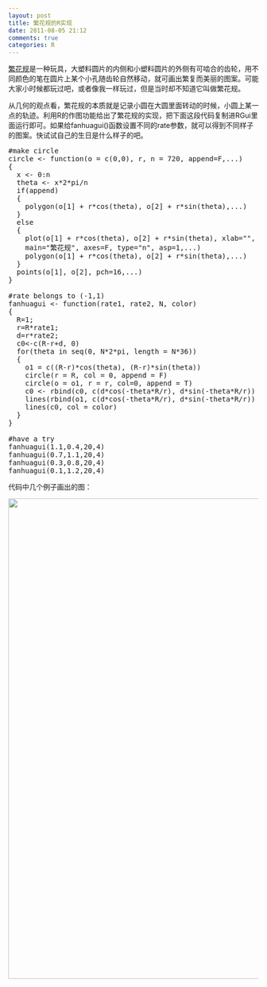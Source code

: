 ```yaml
---
layout: post
title: 繁花规的R实现
date: 2011-08-05 21:12
comments: true
categories: R
---
```

<a href="http://baike.baidu.com/view/2853480.htm" target="_blank">繁花规</a>是一种玩具，大塑料圆片的内侧和小塑料圆片的外侧有可啮合的齿轮，用不同颜色的笔在圆片上某个小孔随齿轮自然移动，就可画出繁复而美丽的图案。可能大家小时候都玩过吧，或者像我一样玩过，但是当时却不知道它叫做繁花规。

从几何的观点看，繁花规的本质就是记录小圆在大圆里面转动的时候，小圆上某一点的轨迹。利用R的作图功能给出了繁花规的实现，把下面这段代码复制进RGui里面运行即可。如果给fanhuagui()函数设置不同的rate参数，就可以得到不同样子的图案。快试试自己的生日是什么样子的吧。
<pre class="brush: r; gutter: true">#make circle
circle &lt;- function(o = c(0,0), r, n = 720, append=F,...)
{
  x &lt;- 0:n
  theta &lt;- x*2*pi/n
  if(append)
  {
    polygon(o[1] + r*cos(theta), o[2] + r*sin(theta),...)
  }
  else
  {
    plot(o[1] + r*cos(theta), o[2] + r*sin(theta), xlab="", ylab="",
    main="繁花规", axes=F, type="n", asp=1,...)
    polygon(o[1] + r*cos(theta), o[2] + r*sin(theta),...)
  }
  points(o[1], o[2], pch=16,...)
}

#rate belongs to (-1,1)
fanhuagui &lt;- function(rate1, rate2, N, color)
{
  R=1;
  r=R*rate1;
  d=r*rate2;
  c0&lt;-c(R-r+d, 0)
  for(theta in seq(0, N*2*pi, length = N*36))
  {
    o1 = c((R-r)*cos(theta), (R-r)*sin(theta))
    circle(r = R, col = 0, append = F)
    circle(o = o1, r = r, col=0, append = T)
    c0 &lt;- rbind(c0, c(d*cos(-theta*R/r), d*sin(-theta*R/r)) + o1)
    lines(rbind(o1, c(d*cos(-theta*R/r), d*sin(-theta*R/r)) + o1), col=0)
    lines(c0, col = color)
  }
}

#have a try
fanhuagui(1.1,0.4,20,4)
fanhuagui(0.7,1.1,20,4)
fanhuagui(0.3,0.8,20,4)
fanhuagui(0.1,1.2,20,4)</pre>
代码中几个例子画出的图：

<a href="http://h.hiphotos.baidu.com/album/s%3D550%3Bq%3D90%3Bc%3Dxiangce%2C100%2C100/sign=b1d46dec3b87e9504617f3692003227e/3bf33a87e950352ac18847275243fbf2b2118b37.jpg?referer=beeccc4f4ec2d562ab1fe4ddf5ed&x=.jpg"><img class="alignleft size-full wp-image-73" title="fanhuagui_1" src="http://h.hiphotos.baidu.com/album/s%3D550%3Bq%3D90%3Bc%3Dxiangce%2C100%2C100/sign=b1d46dec3b87e9504617f3692003227e/3bf33a87e950352ac18847275243fbf2b2118b37.jpg?referer=beeccc4f4ec2d562ab1fe4ddf5ed&x=.jpg" alt="" width="965" height="967" /></a>
